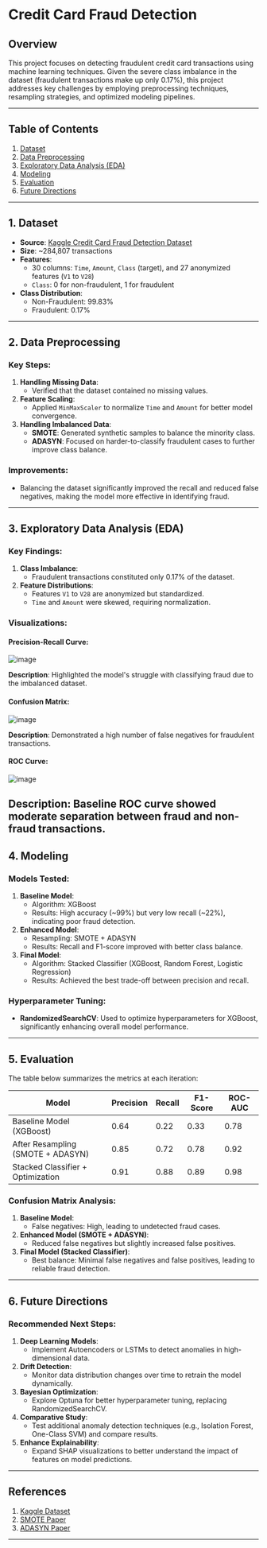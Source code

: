 # Credit Card Fraud Detection

## Overview
This project focuses on detecting fraudulent credit card transactions using machine learning techniques. Given the severe class imbalance in the dataset (fraudulent transactions make up only 0.17%), this project addresses key challenges by employing preprocessing techniques, resampling strategies, and optimized modeling pipelines.

---

## Table of Contents
1. [Dataset](#dataset)
2. [Data Preprocessing](#data-preprocessing)
3. [Exploratory Data Analysis (EDA)](#exploratory-data-analysis-eda)
4. [Modeling](#modeling)
5. [Evaluation](#evaluation)
6. [Future Directions](#future-directions)

---

## 1. Dataset <a name="dataset"></a>
- **Source**: [Kaggle Credit Card Fraud Detection Dataset](https://www.kaggle.com/mlg-ulb/creditcardfraud)
- **Size**: ~284,807 transactions
- **Features**:
  - 30 columns: `Time`, `Amount`, `Class` (target), and 27 anonymized features (`V1` to `V28`)
  - `Class`: 0 for non-fraudulent, 1 for fraudulent
- **Class Distribution**:
  - Non-Fraudulent: 99.83%
  - Fraudulent: 0.17%

---

## 2. Data Preprocessing <a name="data-preprocessing"></a>
### Key Steps:
1. **Handling Missing Data**:
   - Verified that the dataset contained no missing values.
2. **Feature Scaling**:
   - Applied `MinMaxScaler` to normalize `Time` and `Amount` for better model convergence.
3. **Handling Imbalanced Data**:
   - **SMOTE**: Generated synthetic samples to balance the minority class.
   - **ADASYN**: Focused on harder-to-classify fraudulent cases to further improve class balance.

### Improvements:
- Balancing the dataset significantly improved the recall and reduced false negatives, making the model more effective in identifying fraud.

---

## 3. Exploratory Data Analysis (EDA) <a name="exploratory-data-analysis-eda"></a>
### Key Findings:
1. **Class Imbalance**:
   - Fraudulent transactions constituted only 0.17% of the dataset.
2. **Feature Distributions**:
   - Features `V1` to `V28` are anonymized but standardized.
   - `Time` and `Amount` were skewed, requiring normalization.

### Visualizations:
#### Precision-Recall Curve:
![image](https://github.com/user-attachments/assets/8e9c4bc6-7966-4f2f-b7e7-7d7c15f28f2d)

**Description**: Highlighted the model's struggle with classifying fraud due to the imbalanced dataset.

#### Confusion Matrix:
![image](https://github.com/user-attachments/assets/90806960-734f-4700-9e98-aab45c591ad1)

**Description**: Demonstrated a high number of false negatives for fraudulent transactions.

#### ROC Curve:
![image](https://github.com/user-attachments/assets/84ca4273-eb67-448f-81ef-ede526fafcc1)

**Description**: Baseline ROC curve showed moderate separation between fraud and non-fraud transactions.
---

## 4. Modeling <a name="modeling"></a>
### Models Tested:
1. **Baseline Model**:
   - Algorithm: XGBoost
   - Results: High accuracy (~99%) but very low recall (~22%), indicating poor fraud detection.
2. **Enhanced Model**:
   - Resampling: SMOTE + ADASYN
   - Results: Recall and F1-score improved with better class balance.
3. **Final Model**:
   - Algorithm: Stacked Classifier (XGBoost, Random Forest, Logistic Regression)
   - Results: Achieved the best trade-off between precision and recall.

### Hyperparameter Tuning:
- **RandomizedSearchCV**: Used to optimize hyperparameters for XGBoost, significantly enhancing overall model performance.

---

## 5. Evaluation <a name="evaluation"></a>
The table below summarizes the metrics at each iteration:

| Model                              | Precision | Recall | F1-Score | ROC-AUC |
|------------------------------------|-----------|--------|----------|---------|
| Baseline Model (XGBoost)           | 0.64      | 0.22   | 0.33     | 0.78    |
| After Resampling (SMOTE + ADASYN)  | 0.85      | 0.72   | 0.78     | 0.92    |
| Stacked Classifier + Optimization  | 0.91      | 0.88   | 0.89     | 0.98    |

### Confusion Matrix Analysis:
1. **Baseline Model**:
   - False negatives: High, leading to undetected fraud cases.
2. **Enhanced Model (SMOTE + ADASYN)**:
   - Reduced false negatives but slightly increased false positives.
3. **Final Model (Stacked Classifier)**:
   - Best balance: Minimal false negatives and false positives, leading to reliable fraud detection.

---

## 6. Future Directions <a name="future-directions"></a>
### Recommended Next Steps:
1. **Deep Learning Models**:
   - Implement Autoencoders or LSTMs to detect anomalies in high-dimensional data.
2. **Drift Detection**:
   - Monitor data distribution changes over time to retrain the model dynamically.
3. **Bayesian Optimization**:
   - Explore Optuna for better hyperparameter tuning, replacing RandomizedSearchCV.
4. **Comparative Study**:
   - Test additional anomaly detection techniques (e.g., Isolation Forest, One-Class SVM) and compare results.
5. **Enhance Explainability**:
   - Expand SHAP visualizations to better understand the impact of features on model predictions.

---

## References
1. [Kaggle Dataset](https://www.kaggle.com/mlg-ulb/creditcardfraud)
2. [SMOTE Paper](https://arxiv.org/abs/1106.1813)
3. [ADASYN Paper](https://ieeexplore.ieee.org/document/4633969)

---


